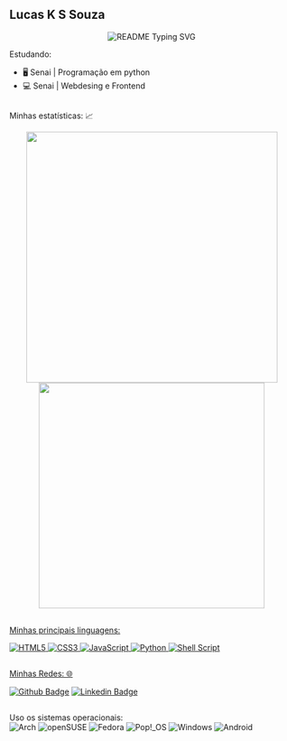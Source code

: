 ## Lucas K S Souza
<p align="center">
  <img src="https://readme-typing-svg.demolab.com/?&center=true&vCenter=true&pause=750&lines=Bem-vindos!+Devs👋;Amo+aprender+🤓;Aprendamos+juntos+🙂" alt="README Typing SVG">
</p>

Estudando: <br>
 - 🖥️ Senai | Programação em python <br>
 - 💻 Senai | Webdesing e Frontend  <br>

##

Minhas estatísticas: 📈

<div align="center">
   <a href="https://github.com/ls1w/">
   <img width="445em" src="https://github-readme-stats.vercel.app/api?username=ls1w&show_icons=true&theme=transparent"/>
   <img width="400em" src="https://github-readme-stats.vercel.app/api/top-langs/?username=ls1w&theme=transparent&layout=compact"/>
</div>

##


Minhas principais linguagens:

 ![HTML5](https://img.shields.io/badge/html5-%23E34F26.svg?style=flat&logo=html5&logoColor=white) 
 ![CSS3](https://img.shields.io/badge/css3-%231572B6.svg?style=flat&logo=css3&logoColor=white) 
 ![JavaScript](https://img.shields.io/badge/javascript-%23323330.svg?style=flat&logo=javascript&logoColor=%23F7DF1E)
 ![Python](https://img.shields.io/badge/python-3670A0?style=flat&logo=python&logoColor=ffdd54)
 ![Shell Script](https://img.shields.io/badge/shell_script-%23121011.svg?style=flat&logo=gnu-bash&logoColor=white)

##
 
Minhas Redes: 🌐

[![Github Badge](https://img.shields.io/badge/-Github-000?style=flat&logo=Github&logoColor=white&link=https://github.com/ls1w)](https://github.com/ls1w)
[![Linkedin Badge](https://img.shields.io/badge/-LinkedIn-blue?style=flat&logo=Linkedin&logoColor=white&link=https://www.linkedin.com/in/lucas-kss-souza-program/)](https://www.linkedin.com/in/lucas-kss-souza-program/)

##

Uso os sistemas operacionais: <br>
![Arch](https://img.shields.io/badge/Arch%20Linux-1793D1?logo=arch-linux&logoColor=fff&style=flat)
![openSUSE](https://img.shields.io/badge/openSUSE-%2364B345?style=flat&logo=openSUSE&logoColor=white)
![Fedora](https://img.shields.io/badge/Fedora-294172?style=flat&logo=fedora&logoColor=white)
![Pop!\_OS](https://img.shields.io/badge/Pop!_OS-48B9C7?style=flat&logo=Pop!_OS&logoColor=white)
![Windows](https://img.shields.io/badge/Windows-0078D6?style=flat&logo=windows&logoColor=white)
![Android](https://img.shields.io/badge/Android-3DDC84?style=flat&logo=android&logoColor=white)
